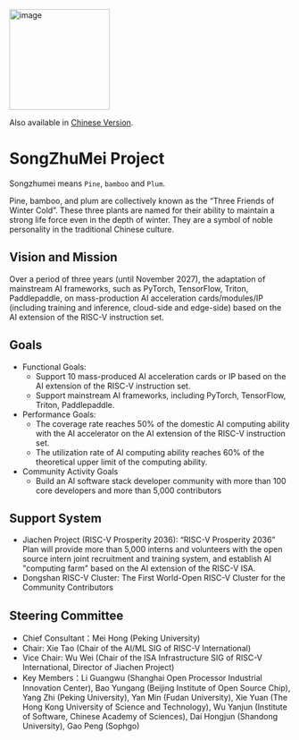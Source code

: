 <img width="180" alt="image" src="https://github.com/user-attachments/assets/9dcac322-2307-4fca-9a38-10064788d7d9">

Also available in [Chinese Version](README.cn.md).

# SongZhuMei Project

Songzhumei means `Pine`, `bamboo` and `Plum`.

Pine, bamboo, and plum are collectively known as the “Three Friends of Winter Cold”. These three plants are named for their ability to maintain a strong life force even in the depth of winter.  They are a symbol of noble personality in the traditional Chinese culture.

## Vision and Mission

Over a period of three years (until November 2027), the adaptation of mainstream AI frameworks, such as PyTorch, TensorFlow, Triton, Paddlepaddle, on mass-production AI acceleration cards/modules/IP (including training and inference, cloud-side and edge-side) based on the AI extension of the RISC-V instruction set.

## Goals

- Functional Goals:
  - Support 10 mass-produced AI acceleration cards or IP based on the AI extension of the RISC-V instruction set.
  - Support mainstream AI frameworks, including PyTorch, TensorFlow, Triton, Paddlepaddle.
- Performance Goals:
  - The coverage rate reaches 50% of the domestic AI computing ability with the AI accelerator on the AI extension of the RISC-V instruction set.
  - The utilization rate of AI computing ability reaches 60% of the theoretical upper limit of the computing ability.
- Community Activity Goals
  - Build an AI software stack developer community with more than 100 core developers and more than 5,000 contributors

## Support System

- Jiachen Project (RISC-V Prosperity 2036): “RISC-V Prosperity 2036” Plan will provide more than 5,000 interns and volunteers with the open source intern joint recruitment and training system, and establish AI "computing farm" based on the AI extension of the RISC-V ISA.
- Dongshan RISC-V Cluster: The First World-Open RISC-V Cluster for the Community Contributors  

## Steering Committee

- Chief Consultant：Mei Hong (Peking University)
- Chair: Xie Tao (Chair of the AI/ML SIG of RISC-V International)
- Vice Chair: Wu Wei (Chair of the ISA Infrastructure SIG of RISC-V International, Director of Jiachen Project)
- Key Members：Li Guangwu (Shanghai Open Processor Industrial Innovation Center), Bao Yungang (Beijing Institute of Open Source Chip), Yang Zhi (Peking University), Yan Min (Fudan University), Xie Yuan (The Hong Kong University of Science and Technology), Wu Yanjun (Institute of Software, Chinese Academy of Sciences), Dai Hongjun (Shandong University), Gao Peng (Sophgo)
